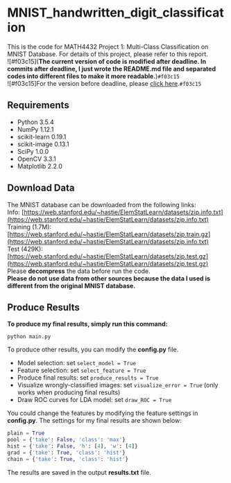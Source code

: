 # MNIST_handwritten_digit_classification

This is the code for MATH4432 Project 1: Multi-Class Classification on MNIST Database. For details of this project, please refer to this report.  
![#f03c15](**The current version of code is modified after deadline. In commits after deadline, I just wrote the README.md file and separated codes into different files to make it more readable.**)`#f03c15`  
![#f03c15]For the version before deadline, please [click here](https://github.com/LucenZhao/MNIST_handwritten_digit_classification/tree/71374ac3ddf85072b848ccd2011ba29cdfb681bb).`#f03c15`


## Requirements
* Python 3.5.4
* NumPy 1.12.1
* scikit-learn 0.19.1
* scikit-image 0.13.1
* SciPy 1.0.0
* OpenCV 3.3.1
* Matplotlib 2.2.0

## Download Data
The MNIST database can be downloaded from the following links:  
Info: [https://web.stanford.edu/~hastie/ElemStatLearn/datasets/zip.info.txt](https://web.stanford.edu/~hastie/ElemStatLearn/datasets/zip.info.txt)  
Training (1.7M): [https://web.stanford.edu/~hastie/ElemStatLearn/datasets/zip.train.gz](https://web.stanford.edu/~hastie/ElemStatLearn/datasets/zip.info.txt)  
Test (429K): [https://web.stanford.edu/~hastie/ElemStatLearn/datasets/zip.test.gz](https://web.stanford.edu/~hastie/ElemStatLearn/datasets/zip.test.gz)  
Please **decompress** the data before run the code.  
**Please do not use data from other sources because the data I used is different from the original MNIST database.**

## Produce Results
**To produce my final results, simply run this command:**
```
python main.py
```

To produce other results, you can modify the **config.py** file.
* Model selection: set `select_model = True`
* Feature selection: set `select_feature = True`
* Produce final results: set `produce_results = True`
* Visualize wrongly-classified images: set `visualize_error = True` (only works when producing final results)
* Draw ROC curves for LDA model: set `draw_ROC = True`

You could change the features by modifying the feature settings in **config.py**. The settings for my final results are shown below:
```python
plain = True
pool = {'take': False, 'class': 'max'}
hist = {'take': False, 'h': [4], 'w': [4]}
grad = {'take': True, 'class': 'hist'}
chain = {'take': True, 'class': 'hist'}
```
  
The results are saved in the output **results.txt** file. 